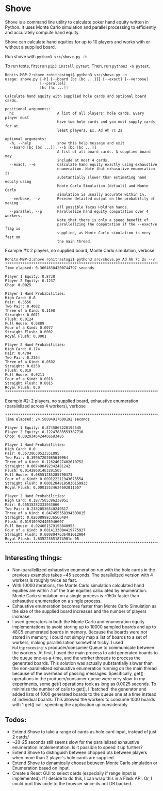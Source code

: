 # Shove

Shove is a command line utility to calculate poker hand equity written in Python. It uses Monte Carlo simulation and parallel processing to efficiently and accurately compute hand equity.

Shove can calculate hand equities for up to 10 players and works with or without a supplied board.

Run shove with `python3 src/shove.py -h`

To run tests, first run `pip3 install pytest`. Then, run `python3 -m pytest`.
```
Rohits-MBP-2:shove rohitrastogi$ python3 src/shove.py -h
usage: shove.py [-h] [--board [bc [bc ...]]] [--exact] [--verbose]
                [--parallel]
                [hc [hc ...]]

Calculate hand equity with supplied hole cards and optional board cards.

positional arguments:
  hc                    A list of all players' hole cards. Every player must
                        have two hole cards and you must supply cards for at
                        least players. Ex. Ad Ah 7c 2s

optional arguments:
  -h, --help            show this help message and exit
  --board [bc [bc ...]], --b [bc [bc ...]]
                        A list of all board cards. A supplied board may
                        include at most 4 cards.
  --exact, --e          Calculate hand equity exactly using exhaustive
                        enumeration. Note that exhasutive enumeration is
                        substantially slower than estimating hand equity using
                        Monte Carlo Simulation (default) and Monte Carlo
                        simulation is usually accurate within 1%.
  --verbose, --v        Receive detailed output on the probability of making
                        all possible Texas Hold'em hands.
  --parallel, --p       Parallelize hand equity computation over 4 workers.
                        Note that there is only a speed benefit of
                        parallelizing the computation if the --exact/e flag is
                        supplied, as Monte Carlo simulation is very fast on
                        the main thread.

```

Example #1: 2 players, no supplied board, Monte Carlo simulation, verbose
```
Rohits-MBP-2:shove rohitrastogi$ python3 src/shove.py Ad Ah 7c 2s --v
********************************************************************************
Time elapsed: 0.36046384200744797 seconds 

Player 1 Equity: 0.8738
Player 2 Equity: 0.1237
Chop: 0.0025

Player 1 Hand Probabilities:
High Card: 0.0
Pair: 0.3556
Two Pair: 0.4082
Three of a Kind: 0.1198
Straight: 0.0071
Flush: 0.0124
Full House: 0.0889
Four of a Kind: 0.0077
Straight Flush: 0.0002
Royal Flush: 0.0001

Player 2 Hand Probabilities:
High Card: 0.174
Pair: 0.4704
Two Pair: 0.2364
Three of a Kind: 0.0502
Straight: 0.0258
Flush: 0.019
Full House: 0.0211
Four of a Kind: 0.0016
Straight Flush: 0.0015
Royal Flush: 0.0
********************************************************************************
```

Example #2: 2 players, no supplied board, exhaustive enumeration (parallelized across 4 workers), verbose
```
********************************************************************************
Time elapsed: 24.58004917600192 seconds 

Player 1 Equity: 0.8745865220194545
Player 2 Equity: 0.12247883553387716
Chop: 0.0029346424466683485

Player 1 Hand Probabilities:
High Card: 0.0
Pair: 0.35738630523551895
Two Pair: 0.39967202085610964
Three of a Kind: 0.12624627402610752
Straight: 0.007490492342481242
Flush: 0.01428601463291565
Full House: 0.08551285285790373
Four of a Kind: 0.009122211943673554
Straight Flush: 0.00012848185836159933
Royal Flush: 0.00015534624692811557

Player 2 Hand Probabilities:
High Card: 0.1877505396238051
Pair: 0.45515282333043666
Two Pair: 0.23820536540240517
Three of a Kind: 0.047455358394303815
Straight: 0.02608999336566404
Flush: 0.019109924405946607
Full House: 0.024001579158840953
Four of a Kind: 0.0014133004419775927
Straight Flush: 0.0008047636401012904
Royal Flush: 1.635223651874901e-05
********************************************************************************
```

## Interesting things:
* Non-parallellized exhaustive enumeration run with the hole cards in the previous examples takes ~45 seconds. The parallelized version with 4 workers is roughly twice as fast.
* With 10000 iterations, the Monte Carlo simulation calculated hand equities are within .1 of the true equities calculated by enumeration. Monte Carlo simulation on a single process is  ~150x faster than exhasutive enumeration on a single process.
* Exhaustive enumeration becomes faster than Monte Carlo Simulation as the size of the supplied board increases and the number of players increase.
* I used generators in both the Monte Carlo and enumeration equity implementations to avoid storing up to 10000 sampled boards and up to 48C5 enumerated boards in memory. Because the boards were not stored in memory, I could not simply map a list of boards to a set of workers, making parallelization somewhat tricky. I used `Multiprocesing's` producer/consumer Queue to communicate between the workers. At first, I used the main process to add generated boards to the queue one-at-a-time, and the worker threads to process the generated boards. This solution was actually substantially slower than the non-parallelized exhaustive enumeration running on the main thread because of the overhead of passing messages. Specifically, get() operations in the producer/consumer queue were very slow. In my experiments, some get() operations took as long as 0.0025 seconds. To minimize the number of calls to get(), I 'batched' the generator and added lists of 1000 generated boards to the queue one at a time instead of individual boards. This allowed the workers to consume 1000 boards with 1 get() call, speeding the application up considerably.

## Todos:
* Extend Shove to take a range of cards as hole card input, instead of just 2 cards/
* ~20-25 seconds still seems slow for the parallelized exhaustive enumeration implementation. Is it possible to speed it up further?
* Extend Shove to distinguish between chopped pts between players when more than 2 player's hole cards are supplied.
* Extend Shove to dynamically choose between Monte Carlo simulation or Enumeration based on input.
* Create a React GUI to select cards (especially if range input is implemented). If I decide to do this, I can wrap this in a Flask API. Or, I could port this code to the browser since its not DB backed.

